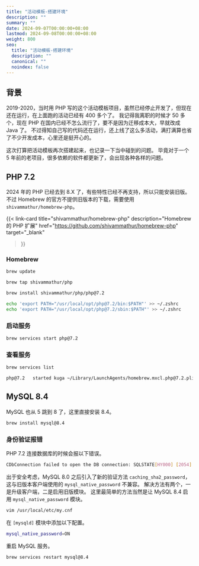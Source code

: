 ```yaml
---
title: "活动模板-搭建环境"
description: ""
summary: ""
date: 2024-09-07T00:00:00+08:00
lastmod: 2024-09-08T00:00:00+08:00
weight: 800
seo:
  title: "活动模板-搭建环境"
  description: ""
  canonical: ""
  noindex: false
---
```


## 背景

2019-2020，当时用 PHP 写的这个活动模板项目，虽然已经停止开发了，但现在还在运行，在上面跑的活动已经有 400 多个了。
我记得我离职的时候才 50 多个，现在 PHP 在国内已经不怎么流行了，要不是因为迁移成本大，早就改成 Java 了。
不过得知自己写的代码还在运行，还上线了这么多活动，满打满算也省了不少开发成本，心里还是挺开心的。

这次打算把活动模板再次搭建起来，也记录一下当中碰到的问题。
毕竟对于一个 5 年前的老项目，很多依赖的软件都更新了，会出现各种各样的问题。

## PHP 7.2

2024 年的 PHP 已经去到 8.X 了，有些特性已经不再支持，所以只能安装旧版。
不过 Homebrew 的官方不提供旧版本的下载，需要使用 `shivammathur/homebrew-php`。

{{< link-card
  title="shivammathur/homebrew-php"
  description="Homebrew 的 PHP 扩展"
  href="https://github.com/shivammathur/homebrew-php"
  target="_blank"
>}}

### Homebrew

```bash {frame="none"}
brew update
```

```bash {frame="none"}
brew tap shivammathur/php
```

```bash {frame="none"}
brew install shivammathur/php/php@7.2
```

```bash {frame="none"}
echo 'export PATH="/usr/local/opt/php@7.2/bin:$PATH"' >> ~/.zshrc
echo 'export PATH="/usr/local/opt/php@7.2/sbin:$PATH"' >> ~/.zshrc
```

### 启动服务

```bash {frame="none"}
brew services start php@7.2
```

### 查看服务

```bash {frame="none"}
brew services list
```

```bash {frame="none"}
php@7.2   started kuga ~/Library/LaunchAgents/homebrew.mxcl.php@7.2.plist
```

## MySQL 8.4

MySQL 也从 5 跳到 8 了，这里直接安装 8.4。

```bash {frame="none"}
brew install mysql@8.4
```

### 身份验证报错

PHP 7.2 连接数据库的时候会报以下错误。

```bash {frame="none" text-wrap="wrap"}
CDbConnection failed to open the DB connection: SQLSTATE[HY000] [2054] The server requested authentication method unknown to the client
```

出于安全考虑，MySQL 8.0 之后引入了新的验证方法 `caching_sha2_password`，
这与旧版本客户端使用的 `mysql_native_password` 不兼容。
解决方法有两个，一是升级客户端，二是启用旧版模块。
这里最简单的方法当然是让 MySQL 8.4 启用 `mysql_native_password` 模块。

```bash {frame="none"}
vim /usr/local/etc/my.cnf
```

在 `[mysqld]` 模块中添加以下配置。

```bash {frame="none"}
mysql_native_password=ON
```

重启 MySQL 服务。

```bash {frame="none"}
brew services restart mysql@8.4
```

